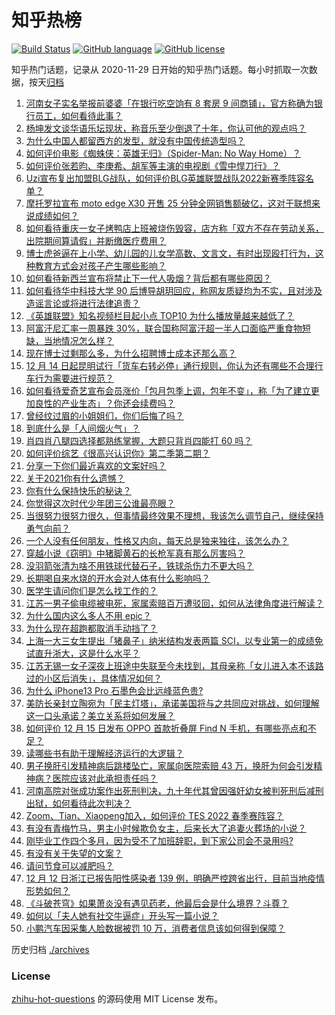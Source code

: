 # 知乎热榜
[![Build Status](https://github.com/ToWeLong/zhihu-hot-questions/workflows/CI/badge.svg)](https://github.com/ToWeLong/zhihu-hot-questions/actions)
[![GitHub language](https://img.shields.io/badge/language-golang-orange.svg)](https://golang.org/)
[![GitHub license](https://img.shields.io/github/license/ToWeLong/zhihu-hot-questions)](https://github.com/ToWeLong/zhihu-hot-questions/blob/main/LICENSE)

知乎热门话题，记录从 2020-11-29 日开始的知乎热门话题。每小时抓取一次数据，按天[归档](./archives)

<!-- BEGIN -->

1. [河南女子实名举报前婆婆「在银行吃空饷有 8 套房 9 间商铺」，官方称确为银行员工，如何看待此事？](https://www.zhihu.com/question/506206026)
1. [杨坤发文谈华语乐坛现状，称音乐至少倒退了十年，你认可他的观点吗？](https://www.zhihu.com/question/506024264)
1. [为什么中国人都留西方的发型，就没有中国传统造型吗？](https://www.zhihu.com/question/497907743)
1. [如何评价电影《蜘蛛侠：英雄无归》（Spider-Man: No Way Home）？](https://www.zhihu.com/question/499757064)
1. [如何评价张若昀、李庚希、胡军等主演的电视剧《雪中悍刀行》？](https://www.zhihu.com/question/505685160)
1. [Uzi宣布复出加盟BLG战队，如何评价BLG英雄联盟战队2022新赛季阵容名单？](https://www.zhihu.com/question/506206566)
1. [摩托罗拉宣布 moto edge X30 开售 25 分钟全网销售额破亿，这对于联想来说成绩如何？](https://www.zhihu.com/question/506154047)
1. [如何看待重庆一女子烤鸭店上班被烧伤毁容，店方称「双方不存在劳动关系，出院期间算请假」并断缴医疗费用？](https://www.zhihu.com/question/505907009)
1. [博士虎爸逼在上小学、幼儿园的儿女学高数、文言文，有时出现殴打行为，这种教育方式会对孩子产生哪些影响？](https://www.zhihu.com/question/506133322)
1. [如何看待新西兰宣布将禁止下一代人吸烟？背后都有哪些原因？](https://www.zhihu.com/question/505312691)
1. [如何看待华中科技大学 90 后博导胡玥回应，称网友质疑均为不实，且对涉及造谣言论或将进行法律追责？](https://www.zhihu.com/question/506158990)
1. [《英雄联盟》知名视频栏目起小点 TOP10 为什么播放量越来越低了？](https://www.zhihu.com/question/505939296)
1. [阿富汗尼汇率一周暴跌 30%，联合国称阿富汗超一半人口面临严重食物短缺，当地情况怎么样？](https://www.zhihu.com/question/506055314)
1. [现在博士过剩那么多，为什么招聘博士成本还那么高？](https://www.zhihu.com/question/505235238)
1. [12 月 14 日起昆明试行「货车右转必停」通行规则，你认为还有哪些不合理行车行为需要进行规范？](https://www.zhihu.com/question/506152398)
1. [如何看待爱奇艺宣布会员涨价「包月包季上调，包年不变」，称「为了建立更加良性的产业生态」？你还会续费吗？](https://www.zhihu.com/question/506147965)
1. [曾经纹过眉的小姐姐们，你们后悔了吗？](https://www.zhihu.com/question/338701772)
1. [到底什么是「人间烟火气」？](https://www.zhihu.com/question/505858016)
1. [肖四肖八腿四选择都熟练掌握，大题只背肖四能打 60 吗？](https://www.zhihu.com/question/504406498)
1. [如何评价综艺《很高兴认识你》第二季第二期？](https://www.zhihu.com/question/506176626)
1. [分享一下你们最近喜欢的文案好吗？](https://www.zhihu.com/question/505546654)
1. [关于2021你有什么遗憾？](https://www.zhihu.com/question/504936669)
1. [你有什么保持快乐的秘诀？](https://www.zhihu.com/question/504615748)
1. [你觉得这次时代少年团三公谁最亮眼？](https://www.zhihu.com/question/506151151)
1. [当很努力很努力很久，但事情最终效果不理想，我该怎么调节自己，继续保持勇气向前？](https://www.zhihu.com/question/503857441)
1. [一个人没有任何朋友，性格又内向，每天总是独来独往，该怎么办？](https://www.zhihu.com/question/343787439)
1. [穿越小说《窃明》中猪脚黄石的长枪军真有那么厉害吗？](https://www.zhihu.com/question/21944109)
1. [没羽箭张清为啥不用铁球代替石子，铁球杀伤力不更大吗？](https://www.zhihu.com/question/496235512)
1. [长期喝自来水烧的开水会对人体有什么影响吗？](https://www.zhihu.com/question/505693265)
1. [医学生请问你们是怎么找工作的？](https://www.zhihu.com/question/313160275)
1. [江苏一男子偷电缆被电死，家属索赔百万遭驳回，如何从法律角度进行解读？](https://www.zhihu.com/question/505807524)
1. [为什么国内这么多人不用 epic？](https://www.zhihu.com/question/483259900)
1. [为什么现在超跑都取消手动挡了？](https://www.zhihu.com/question/492983730)
1. [上海一大三女生提出「猪鼻子」纳米结构发表两篇 SCI，以专业第一的成绩免试直升浙大，这是什么水平？](https://www.zhihu.com/question/506017800)
1. [江苏无锡一女子深夜上班途中失联至今未找到，其母亲称「女儿进入本不该路过的小区后消失」，具体情况如何？](https://www.zhihu.com/question/506030252)
1. [为什么 iPhone13 Pro 石墨色会比远峰蓝色贵?](https://www.zhihu.com/question/505600349)
1. [美防长亲封立陶宛为「民主灯塔」，承诺美国将与之共同应对挑战，如何理解这一口头承诺？美立关系将如何发展？](https://www.zhihu.com/question/506154705)
1. [如何评价 12 月 15 日发布 OPPO 首款折叠屏 Find N 手机，有哪些亮点和不足？](https://www.zhihu.com/question/504364337)
1. [读哪些书有助于理解经济运行的大逻辑？](https://www.zhihu.com/question/490028022)
1. [男子换肝引发精神病后跳楼坠亡，家属向医院索赔 43 万，换肝为何会引发精神病？医院应该对此承担责任吗？](https://www.zhihu.com/question/505803499)
1. [河南高院对张成功案作出死刑判决，九十年代其曾因强奸幼女被判死刑后减刑出狱，如何看待此次判决？](https://www.zhihu.com/question/505799447)
1. [Zoom、Tian、Xiaopeng加入，如何评价 TES 2022 春季赛阵容？](https://www.zhihu.com/question/505504911)
1. [有没有青梅竹马，男主小时候欺负女主，后来长大了追妻火葬场的小说？](https://www.zhihu.com/question/472375126)
1. [刚毕业工作四个多月，因为受不了加班辞职，到下家公司会不录用吗?](https://www.zhihu.com/question/496212174)
1. [有没有关于失望的文案？](https://www.zhihu.com/question/486582866)
1. [请问节食可以减肥吗？](https://www.zhihu.com/question/499829239)
1. [12 月 12 日浙江已报告阳性感染者 139 例，明确严控跨省出行，目前当地疫情形势如何？](https://www.zhihu.com/question/505568991)
1. [《斗破苍穹》如果萧炎没有遇见药老，他最后会是什么境界？斗尊？](https://www.zhihu.com/question/504761121)
1. [如何以「夫人她有社交牛逼症」开头写一篇小说？](https://www.zhihu.com/question/486236109)
1. [小鹏汽车因采集人脸数据被罚 10 万，消费者信息该如何得到保障？](https://www.zhihu.com/question/505926573)

<!-- END -->

历史归档 [./archives](./archives)


### License
[zhihu-hot-questions](https://github.com/towelong/zhihu-hot-questions) 的源码使用 MIT License 发布。